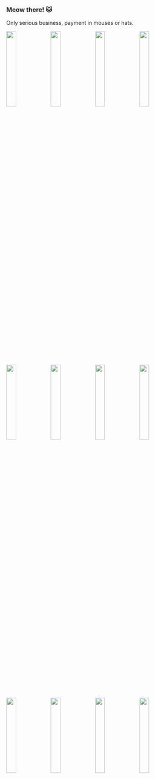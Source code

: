 ### Meow there! 🐱

Only serious business, payment in mouses or hats.

<p>
  <img float="left" width="22.5%" height="auto" src="https://user-images.githubusercontent.com/34602686/87715698-06c48200-c7ae-11ea-86c3-22cafb514acf.jpg" />
  <img width="22.5%" src="https://user-images.githubusercontent.com/34602686/87715819-35425d00-c7ae-11ea-91e6-efd4c280719a.jpg" />
  <img width="22.5%" src="https://user-images.githubusercontent.com/34602686/87716421-21e3c180-c7af-11ea-9bd5-f48ea2dccd8b.jpg" />
  <img width="22.5%" src="https://user-images.githubusercontent.com/34602686/87716438-25774880-c7af-11ea-9490-f43885c469e9.jpg" />
  <img width="22.5%" src="https://user-images.githubusercontent.com/34602686/87716436-25774880-c7af-11ea-8bc8-36bafaec495e.jpg" />
  <img width="22.5%" src="https://user-images.githubusercontent.com/34602686/87716432-24461b80-c7af-11ea-8ea0-03013b1d7221.jpg" />
  <img width="22.5%" src="https://user-images.githubusercontent.com/34602686/87716427-23ad8500-c7af-11ea-990c-189254cc2091.jpg" />
  <img width="22.5%" src="https://user-images.githubusercontent.com/34602686/87716426-23ad8500-c7af-11ea-9390-0bd73a5ecd2d.jpg" />
  <img width="22.5%" src="https://user-images.githubusercontent.com/34602686/87716424-2314ee80-c7af-11ea-9cdc-c7855fc41eb5.jpg" />
  <img width="22.5%" src="https://user-images.githubusercontent.com/34602686/87716423-227c5800-c7af-11ea-9fc8-aa7b2c31448d.jpg" />
  <img width="22.5%" src="https://user-images.githubusercontent.com/34602686/87717681-16919580-c7b1-11ea-8ef6-8cda8e072de3.jpg" />
  <img width="22.5%" src="https://user-images.githubusercontent.com/34602686/87717749-345efa80-c7b1-11ea-8ca0-3998d84c3f22.png" />
</p>

